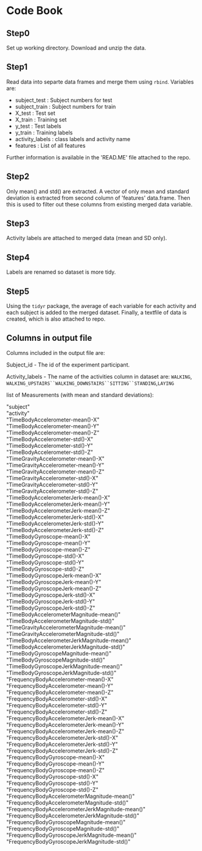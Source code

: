 Code Book
==========

## Step0
Set up working directory. Download and unzip the data. 

## Step1 
Read data into separte data frames and merge them using `rbind`. Variables are:

* subject_test : Subject numbers for test
* subject_train  : Subject numbers for train
* X_test : Test set
* X_train : Training set
* y_test : Test labels
* y_train : Training labels
* activity_labels : class labels and activity name
* features : List of all features

Further information is available in the 'READ.ME' file attached to the repo.

## Step2 
Only mean() and std() are extracted.
A vector of only mean and standard deviation is extracted from second column of 'features' data.frame. Then this is used to filter out these columns from existing merged data variable.

## Step3
Activity labels are attached to merged data (mean and SD only).

## Step4
Labels are renamed so dataset is more tidy.

## Step5
Using the `tidyr` package, the average of each variable for each activity and each subject is added to the merged dataset. Finally, a textfile of data is created, which is also attached to repo.

## Columns in output file

Columns included in the output file are:

Subject_id - The id of the experiment participant.
  
Activity_labels - The name of the activities column in dataset are: `WALKING`, `WALKING_UPSTAIRS``WALKING_DOWNSTAIRS``SITTING``STANDING`,`LAYING`

list of Measurements (with mean and standard deviations):
  
"subject"                                        
"activity"                                      
"TimeBodyAccelerometer-mean()-X"                 
"TimeBodyAccelerometer-mean()-Y"                
"TimeBodyAccelerometer-mean()-Z"                 
"TimeBodyAccelerometer-std()-X"                 
"TimeBodyAccelerometer-std()-Y"                  
"TimeBodyAccelerometer-std()-Z"                 
"TimeGravityAccelerometer-mean()-X"              
"TimeGravityAccelerometer-mean()-Y"             
"TimeGravityAccelerometer-mean()-Z"              
"TimeGravityAccelerometer-std()-X"              
"TimeGravityAccelerometer-std()-Y"               
"TimeGravityAccelerometer-std()-Z"              
"TimeBodyAccelerometerJerk-mean()-X"             
"TimeBodyAccelerometerJerk-mean()-Y"            
"TimeBodyAccelerometerJerk-mean()-Z"             
"TimeBodyAccelerometerJerk-std()-X"             
"TimeBodyAccelerometerJerk-std()-Y"              
"TimeBodyAccelerometerJerk-std()-Z"             
"TimeBodyGyroscope-mean()-X"                     
"TimeBodyGyroscope-mean()-Y"                    
"TimeBodyGyroscope-mean()-Z"                     
"TimeBodyGyroscope-std()-X"                     
"TimeBodyGyroscope-std()-Y"                      
"TimeBodyGyroscope-std()-Z"                     
"TimeBodyGyroscopeJerk-mean()-X"                 
"TimeBodyGyroscopeJerk-mean()-Y"                
"TimeBodyGyroscopeJerk-mean()-Z"                 
"TimeBodyGyroscopeJerk-std()-X"                 
"TimeBodyGyroscopeJerk-std()-Y"                  
"TimeBodyGyroscopeJerk-std()-Z"                 
"TimeBodyAccelerometerMagnitude-mean()"          
"TimeBodyAccelerometerMagnitude-std()"          
"TimeGravityAccelerometerMagnitude-mean()"       
"TimeGravityAccelerometerMagnitude-std()"       
"TimeBodyAccelerometerJerkMagnitude-mean()"      
"TimeBodyAccelerometerJerkMagnitude-std()"      
"TimeBodyGyroscopeMagnitude-mean()"              
"TimeBodyGyroscopeMagnitude-std()"              
"TimeBodyGyroscopeJerkMagnitude-mean()"          
"TimeBodyGyroscopeJerkMagnitude-std()"          
"FrequencyBodyAccelerometer-mean()-X"            
"FrequencyBodyAccelerometer-mean()-Y"           
"FrequencyBodyAccelerometer-mean()-Z"            
"FrequencyBodyAccelerometer-std()-X"            
"FrequencyBodyAccelerometer-std()-Y"             
"FrequencyBodyAccelerometer-std()-Z"            
"FrequencyBodyAccelerometerJerk-mean()-X"        
"FrequencyBodyAccelerometerJerk-mean()-Y"       
"FrequencyBodyAccelerometerJerk-mean()-Z"        
"FrequencyBodyAccelerometerJerk-std()-X"        
"FrequencyBodyAccelerometerJerk-std()-Y"         
"FrequencyBodyAccelerometerJerk-std()-Z"        
"FrequencyBodyGyroscope-mean()-X"                
"FrequencyBodyGyroscope-mean()-Y"               
"FrequencyBodyGyroscope-mean()-Z"                
"FrequencyBodyGyroscope-std()-X"                
"FrequencyBodyGyroscope-std()-Y"                 
"FrequencyBodyGyroscope-std()-Z"                
"FrequencyBodyAccelerometerMagnitude-mean()"     
"FrequencyBodyAccelerometerMagnitude-std()"     
"FrequencyBodyAccelerometerJerkMagnitude-mean()" 
"FrequencyBodyAccelerometerJerkMagnitude-std()" 
"FrequencyBodyGyroscopeMagnitude-mean()"         
"FrequencyBodyGyroscopeMagnitude-std()"         
"FrequencyBodyGyroscopeJerkMagnitude-mean()"     
"FrequencyBodyGyroscopeJerkMagnitude-std()" 
  
